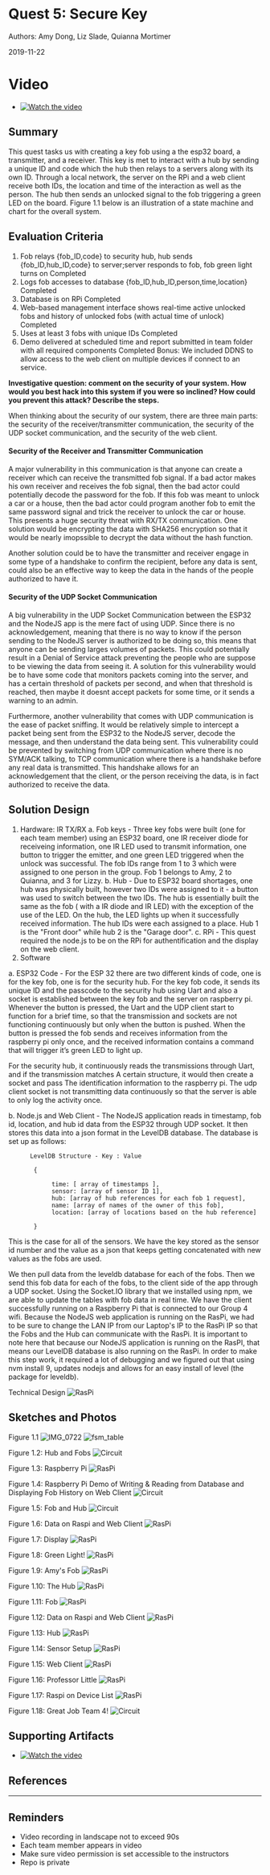 # Quest 5: Secure Key
Authors: Amy Dong, Liz Slade, Quianna Mortimer

2019-11-22
# Video
- [![Watch the video](https://img.youtube.com/vi/rQ8CEyopQT4/maxresdefault.jpg)](https://youtu.be/rQ8CEyopQT4)

## Summary
This quest tasks us with creating a key fob using a the esp32 board, a transmitter, and a receiver. This key is met to interact with a hub by sending a unique ID and code which the hub then relays to a servers along with its own ID. Through a local network, the server on the RPi and a web client receive both IDs, the location and time of the interaction as well as the person. The hub then sends an unlocked signal to the fob triggering a green LED on the board. Figure 1.1 below is an illustration of a state machine and chart for the overall system.  


## Evaluation Criteria
1. Fob relays {fob_ID,code} to security hub, hub sends {fob_ID,hub_ID,code} to server;server responds to fob, fob green light turns on Completed
2. Logs fob accesses to database {fob_ID,hub_ID,person,time,location} Completed
3. Database is on RPi Completed
4. Web-based management interface shows real-time active unlocked fobs and history of unlocked fobs (with actual time of unlock) Completed
5. Uses at least 3 fobs with unique IDs Completed
6. Demo delivered at scheduled time and report submitted in team folder with all required components Completed
Bonus: We included DDNS to allow access to the web client on multiple devices if connect to an service.  

**Investigative question: comment on the security of your system. How would you best hack into this system if you were so inclined? How could you prevent this attack? Describe the steps.**


  When thinking about the security of our system, there are three main parts: the security of the receiver/transmitter communication, the security of the UDP socket communication, and the security of the web client.

  #### Security of the Receiver and Transmitter Communication
  A major vulnerability in this communication is that anyone can create a receiver which can receive the transmitted fob signal. If a bad actor makes his own receiver and receives the fob signal, then the bad actor could potentially decode the password for the fob. If this fob was meant to unlock a car or a house, then the bad actor could program another fob to emit the same password signal and trick the receiver to unlock the car or house. This presents a huge security threat with RX/TX communication. One solution would be encrypting the data with SHA256 encryption so that it would be nearly imopssible to decrypt the data without the hash function.

 Another solution could be to have the transmitter and receiver engage in some type of a handshake to confirm the recipient, before any data is sent, could also be an effective way to keep the data in the hands of the people authorized to have it.

  #### Security of the UDP Socket Communication
 A big vulnerability in the UDP Socket Communication between the ESP32 and the NodeJS app is the mere fact of using UDP. Since there is no acknowledgement, meaning that there is no way to know if the person sending to the NodeJS server is authorized to be doing so, this means that anyone can be sending larges volumes of packets. This could potentially result in a Denial of Service attack preventing the people who are suppose to be viewing the data from seeing it. A solution for this vulnerability would be to have some code that monitors packets coming into the server, and has a certain threshold of packets per second, and when that threshold is reached, then maybe it doesnt accept packets for some time, or it sends a warning to an admin.

 Furthermore, another vulnerability that comes with UDP communication is the ease of packet sniffing. It would be relatively simple to intercept a packet being sent from the ESP32 to the NodeJS server, decode the message, and then understand the data being sent. This vulnerability could be prevented by switching from UDP communication where there is no SYM/ACK talking, to TCP communication where there is a handshake before any real data is transmitted. This handshake allows for an acknowledgement that the client, or the person receiving the data, is in fact authorized to receive the data.



## Solution Design
1. Hardware: IR TX/RX
  a. Fob keys - Three key fobs were built (one for each team member) using an ESP32 board, one IR receiver diode for receiveing information, one IR LED used to transmit information, one button to trigger the emitter, and one green LED triggered when the unlock was successful. The fob IDs range from 1 to 3 which were assigned to one person in the group. Fob 1 belongs to Amy, 2 to Quianna, and 3 for Lizzy.
  b. Hub - Due to ESP32 board shortages, one hub was physically built, however  two IDs were assigned to it - a button was used to switch between the two IDs. The hub is essentially built the same as the fob ( with a IR  diode and IR LED) with the exception of the use of the LED. On the hub, the LED lights up when it successfully received information. The hub IDs were each assigned to a place. Hub 1 is the "Front door" while hub 2 is the "Garage door".
  c. RPi - This quest required the node.js to be on the RPi for authentification and the display on the web client.
2. Software

  a. ESP32 Code - For the ESP 32 there are two different kinds of code, one is for the key fob, one is for the security hub. For the key fob code, it sends its unique ID and the passcode to the security hub using Uart and also a socket is established between the key fob and the server on raspberry pi. Whenever the button is pressed, the Uart and the UDP client start to function for a brief time, so that the transmission and sockets are not functioning continuously but only when the button is pushed. When the button is pressed the fob sends and receives information from the raspberry pi only once, and the received information contains a command that will trigger it’s green LED to light up.

  For the security hub, it continuously reads the transmissions through Uart, and if the transmission matches A certain structure, it would then create a socket and pass The identification information to the raspberry pi. The udp client socket is not transmitting data continuously so that the server is able to only log the activity once.



  b. Node.js and Web Client - The NodeJS application reads in timestamp, fob id, location, and hub id data from the ESP32 through UDP socket. It then stores this data into a json format in the LevelDB database. The database is set up as follows:

          LevelDB Structure - Key : Value

           {

                time: [ array of timestamps ],
                sensor: [array of sensor ID 1],
                hub: [array of hub references for each fob 1 request],
                name: [array of names of the owner of this fob],
                location: [array of locations based on the hub reference]

           }

  This is the case for all of the sensors. We have the key stored as the sensor id number and the value as a json that keeps getting concatenated with new values as the fobs are used.

  We then pull data from the leveldb database for each of the fobs. Then we send this fob data for each of the fobs, to the client side of the app through a UDP socket. Using the Socket.IO library that we installed using npm, we are able to update the tables with fob data in real time. We have the client successfully running on a Raspberry Pi that is connected to our Group 4 wifi. Because the NodeJS web application is running on the RasPi, we had to be sure to change the LAN IP from our Laptop's IP to the RasPi IP so that the Fobs and the Hub can communicate with the RasPi. It is important to note here that because our NodeJS application is running on the RasPI, that means our LevelDB database is also running on the RasPi. In order to make this step work, it required a lot of debugging and we figured out that using nvm install 9, updates nodejs and allows for an easy install of level (the package for leveldb).



Technical Design
![RasPi](https://github.com/BU-EC444/Team4-Dong-Mortimer-Slade/blob/master/quest-5/images/01ECDD7D-85B0-449C-8C8A-A67A434BA551_1_105_c.jpeg)

## Sketches and Photos
Figure 1.1
![IMG_0722](https://user-images.githubusercontent.com/24261732/69471848-0fc19880-0d72-11ea-826d-d97d481f9590.JPG)
![fsm_table](https://user-images.githubusercontent.com/24261732/69471882-5a431500-0d72-11ea-9558-9c2a70e335e4.png)

 Figure 1.2: Hub and Fobs
![Circuit](images/F4BAE448-A62E-4951-B355-CD5D12906AB7_1_105_c.jpeg)

Figure 1.3: Raspberry Pi
![RasPi](images/DFBCDDAC-0A9F-4EF7-B728-B7CC93FB522F_1_105_c.jpeg)

Figure 1.4: Raspberry Pi Demo of Writing & Reading from Database and Displaying Fob History on Web Client
![Circuit](images/C4AAD81D-3DA0-4C90-8B59-0F8A62FDA791_1_105_c.jpeg)

Figure 1.5: Fob and Hub
![Circuit](images/A9830081-BF52-4230-A55D-B488FDE25ED1_1_105_c.jpeg)

Figure 1.6: Data on Raspi and Web Client
![RasPi](images/A08A55CC-35A0-426D-A9F8-32E90C204F24_1_105_c.jpeg)

Figure 1.7: Display
![RasPi](images/9FCC4B36-4057-48C0-A009-348309C6EF78_1_105_c.jpeg)

Figure 1.8: Green Light!
![RasPi](images/90E4CB06-A3FE-448E-855D-0B0419FECB8D_1_105_c.jpeg)

Figure 1.9: Amy's Fob
![RasPi](images/7AA7F0B0-BD05-42AA-8277-145064782EB9_1_105_c.jpeg)

Figure 1.10: The Hub
![RasPi](images/6D69EA30-2933-489D-A513-88FBA7BD5F4F_1_105_c.jpeg)

Figure 1.11: Fob
![RasPi](images/6830EEE9-B223-4C3F-9B4C-3D1EDEE8708A_1_105_c.jpeg)

Figure 1.12: Data on Raspi and Web Client
![RasPi](images/A08A55CC-35A0-426D-A9F8-32E90C204F24_1_105_c.jpeg)

Figure 1.13: Hub
![RasPi](images/534AD0E8-32E7-44C0-A6E4-67C9467C9CFA_1_105_c.jpeg)

Figure 1.14: Sensor Setup
![RasPi](images/4A484D44-1776-4E25-BFE1-0CC25FB58F77_1_105_c.jpeg)

Figure 1.15: Web Client
![RasPi](images/18EECF87-63C5-4839-BFDA-567C04D23605_1_105_c.jpeg)

Figure 1.16: Professor Little
![RasPi](images/1875AD8E-1367-4885-8986-988AF44B8775_1_105_c.jpeg)

Figure 1.17: Raspi on Device List
![RasPi](images/0A4E7A60-A7FC-4910-81D5-54BD1DEBC1BE_1_102_o.jpeg)

Figure 1.18: Great Job Team 4!
![Circuit](images/E2278929-852B-4645-B21A-C25C4161CAE2_1_105_c.jpeg)


## Supporting Artifacts

- [![Watch the video](https://img.youtube.com/vi/rQ8CEyopQT4/maxresdefault.jpg)](https://youtu.be/rQ8CEyopQT4)


## References

-----

## Reminders

- Video recording in landscape not to exceed 90s
- Each team member appears in video
- Make sure video permission is set accessible to the instructors
- Repo is private
